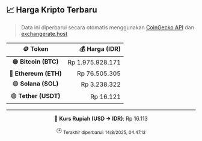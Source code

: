 

<!-- HARGA_KRIPTO -->
## 📈 Harga Kripto Terbaru

> Data ini diperbarui secara otomatis menggunakan [CoinGecko API](https://www.coingecko.com/) dan [exchangerate.host](https://exchangerate.host/)

<div align="center">

| 🪙 Token | 💰 Harga (IDR) |
|:------:|---------------:|
| 🟠 **Bitcoin (BTC)**   | Rp 1.975.928.171 |
| 🔵 **Ethereum (ETH)**  | Rp 76.505.305 |
| 🟣 **Solana (SOL)**    | Rp 3.238.322 |
| 🟢 **Tether (USDT)**   | Rp 16.121 |

---

💱 **Kurs Rupiah (USD → IDR)**: Rp 16.113

🕒 <sub>Terakhir diperbarui: 14/8/2025, 04.47.13</sub>

</div>
<!-- /HARGA_KRIPTO -->